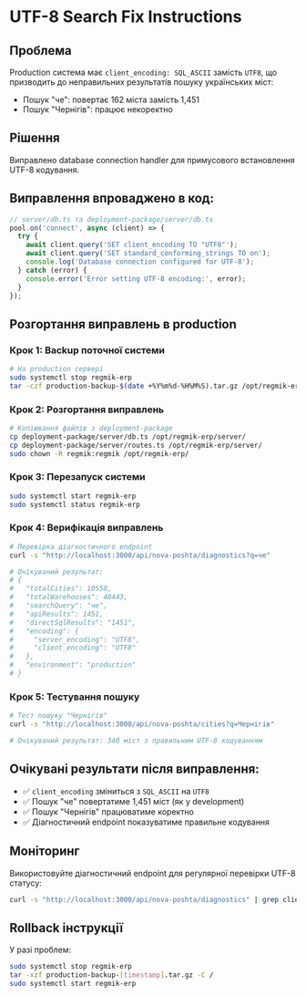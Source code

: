 # UTF-8 Search Fix Instructions

## Проблема
Production система має `client_encoding: SQL_ASCII` замість `UTF8`, що призводить до неправильних результатів пошуку українських міст:
- Пошук "че": повертає 162 міста замість 1,451
- Пошук "Чернігів": працює некоректно

## Рішення
Виправлено database connection handler для примусового встановлення UTF-8 кодування.

## Виправлення впроваджено в код:
```javascript
// server/db.ts та deployment-package/server/db.ts
pool.on('connect', async (client) => {
  try {
    await client.query('SET client_encoding TO "UTF8"');
    await client.query('SET standard_conforming_strings TO on');
    console.log('Database connection configured for UTF-8');
  } catch (error) {
    console.error('Error setting UTF-8 encoding:', error);
  }
});
```

## Розгортання виправлень в production

### Крок 1: Backup поточної системи
```bash
# На production сервері
sudo systemctl stop regmik-erp
tar -czf production-backup-$(date +%Y%m%d-%H%M%S).tar.gz /opt/regmik-erp/
```

### Крок 2: Розгортання виправлень
```bash
# Копіювання файлів з deployment-package
cp deployment-package/server/db.ts /opt/regmik-erp/server/
cp deployment-package/server/routes.ts /opt/regmik-erp/server/
sudo chown -R regmik:regmik /opt/regmik-erp/
```

### Крок 3: Перезапуск системи
```bash
sudo systemctl start regmik-erp
sudo systemctl status regmik-erp
```

### Крок 4: Верифікація виправлень
```bash
# Перевірка діагностичного endpoint
curl -s "http://localhost:3000/api/nova-poshta/diagnostics?q=че"

# Очікуваний результат:
# {
#   "totalCities": 10558,
#   "totalWarehouses": 40443,
#   "searchQuery": "че",
#   "apiResults": 1451,
#   "directSqlResults": "1451",
#   "encoding": {
#     "server_encoding": "UTF8",
#     "client_encoding": "UTF8"
#   },
#   "environment": "production"
# }
```

### Крок 5: Тестування пошуку
```bash
# Тест пошуку "Чернігів"
curl -s "http://localhost:3000/api/nova-poshta/cities?q=Чернігів"

# Очікуваний результат: 340 міст з правильним UTF-8 кодуванням
```

## Очікувані результати після виправлення:
- ✅ `client_encoding` зміниться з `SQL_ASCII` на `UTF8`
- ✅ Пошук "че" повертатиме 1,451 міст (як у development)
- ✅ Пошук "Чернігів" працюватиме коректно
- ✅ Діагностичний endpoint показуватиме правильне кодування

## Моніторинг
Використовуйте діагностичний endpoint для регулярної перевірки UTF-8 статусу:
```bash
curl -s "http://localhost:3000/api/nova-poshta/diagnostics" | grep client_encoding
```

## Rollback інструкції
У разі проблем:
```bash
sudo systemctl stop regmik-erp
tar -xzf production-backup-[timestamp].tar.gz -C /
sudo systemctl start regmik-erp
```